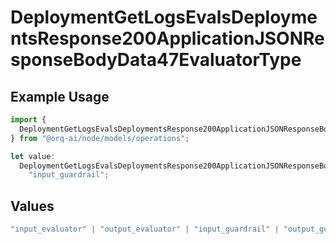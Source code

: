 # DeploymentGetLogsEvalsDeploymentsResponse200ApplicationJSONResponseBodyData47EvaluatorType

## Example Usage

```typescript
import {
  DeploymentGetLogsEvalsDeploymentsResponse200ApplicationJSONResponseBodyData47EvaluatorType,
} from "@orq-ai/node/models/operations";

let value:
  DeploymentGetLogsEvalsDeploymentsResponse200ApplicationJSONResponseBodyData47EvaluatorType =
    "input_guardrail";
```

## Values

```typescript
"input_evaluator" | "output_evaluator" | "input_guardrail" | "output_guardrail"
```